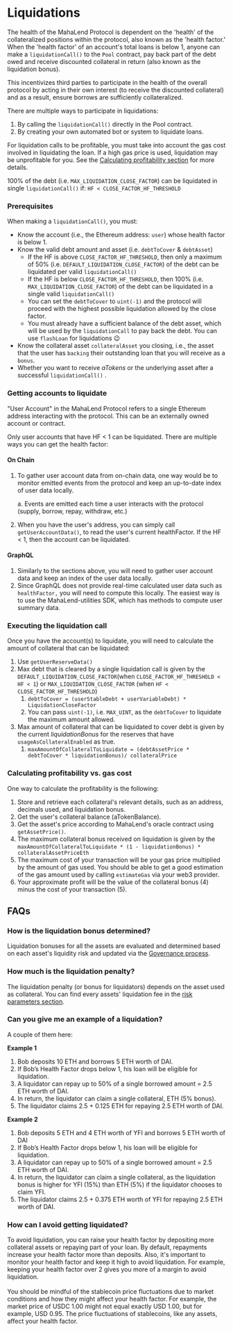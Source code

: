 # Liquidations

The health of the MahaLend Protocol is dependent on the 'health' of the collateralized positions within the protocol, also known as the 'health factor.' When the 'health factor' of an account's total loans is below 1, anyone can make a `liquidationCall()` to the `Pool` contract, pay back part of the debt owed and receive discounted collateral in return (also known as the liquidation bonus).

This incentivizes third parties to participate in the health of the overall protocol by acting in their own interest (to receive the discounted collateral) and as a result, ensure borrows are sufficiently collateralized.

There are multiple ways to participate in liquidations:

1. By calling the `liquidationCall()` directly in the Pool contract.
2. By creating your own automated bot or system to liquidate loans.

For liquidation calls to be profitable, you must take into account the gas cost involved in liquidating the loan. If a high gas price is used, liquidation may be unprofitable for you. See the [Calculating profitability section](liquidations.md#calculating-profitability-vs-gas-cost) for more details.&#x20;

100% of the debt (i.e. `MAX_LIQUIDATION_CLOSE_FACTOR`) can be liquidated in single `liquidationCall()` if: `HF < CLOSE_FACTOR_HF_THRESHOLD`

### Prerequisites <a href="#prerequisites" id="prerequisites"></a>

When making a `liquidationCall()`, you must:

* Know the account (i.e., the Ethereum address: `user`) whose health factor is below 1.
* Know the valid debt amount and asset (i.e. `debtToCover` & `debtAsset`)
  * If the HF is above `CLOSE_FACTOR_HF_THRESHOLD`, then only a maximum of 50% (i.e. `DEFAULT_LIQUIDATION_CLOSE_FACTOR`) of the debt can be liquidated per valid `liquidationCall()`
  * If the HF is below `CLOSE_FACTOR_HF_THRESHOLD`, then 100% (i.e. `MAX_LIQUIDATION_CLOSE_FACTOR`) of the debt can be liquidated in a single valid `liquidationCall()`
  * You can set the `debtToCover` to `uint(-1)` and the protocol will proceed with the highest possible liquidation allowed by the close factor.
  * You must already have a sufficient balance of the debt asset, which will be used by the `liquidationCall` to pay back the debt. You can use `flashLoan` for liquidations 😉
* Know the collateral asset `collateralAsset` you closing, i.e., the asset that the user has `backing` their outstanding loan that you will receive as a `bonus`.
* Whether you want to receive _aTokens_ or the underlying asset after a successful `liquidationCall()` .

### Getting accounts to liquidate <a href="#getting-accounts-to-liquidate" id="getting-accounts-to-liquidate"></a>

"User Account" in the MahaLend Protocol refers to a single Ethereum address interacting with the protocol. This can be an externally owned account or contract.&#x20;

Only user accounts that have HF < 1 can be liquidated. There are multiple ways you can get the health factor:

#### On Chain <a href="#on-chain" id="on-chain"></a>

1.  To gather user account data from on-chain data, one way would be to monitor emitted events from the protocol and keep an up-to-date index of user data locally.

    a. Events are emitted each time a user interacts with the protocol (supply, borrow, repay, withdraw, etc.)
2. When you have the user's address, you can simply call `getUserAccountData()`, to read the user's current healthFactor. If the HF < 1, then the account can be liquidated.

#### GraphQL <a href="#graphql" id="graphql"></a>

1. Similarly to the sections above, you will need to gather user account data and keep an index of the user data locally.
2. Since GraphQL does not provide real-time calculated user data such as `healthFactor,` you will need to compute this locally. The easiest way is to use the MahaLend-utilities SDK, which has methods to compute user summary data.

### Executing the liquidation call <a href="#executing-the-liquidation-call" id="executing-the-liquidation-call"></a>

Once you have the account(s) to liquidate, you will need to calculate the amount of collateral that can be liquidated:

1. Use `getUserReserveData()`​
2. Max debt that is cleared by a single liquidation call is given by the `DEFAULT_LIQUIDATION_CLOSE_FACTOR`(when `CLOSE_FACTOR_HF_THRESHOLD < HF < 1`) or `MAX_LIQUIDATION_CLOSE_FACTOR` (when `HF < CLOSE_FACTOR_HF_THRESHOLD`)
   1. `debtToCover = (userStableDebt + userVariableDebt) * LiquidationCloseFactor`
   2. You can pass `uint(-1)`, i.e. `MAX_UINT`, as the `debtToCover` to liquidate the maximum amount allowed.
3. Max amount of collateral that can be liquidated to cover debt is given by the current _liquidationBonus_ for the reserves that have `usageAsCollateralEnabled` as true.
   1. `maxAmountOfCollateralToLiquidate = (debtAssetPrice * debtToCover * liquidationBonus)/ collateralPrice`

### Calculating profitability vs. gas cost <a href="#calculating-profitability-vs-gas-cost" id="calculating-profitability-vs-gas-cost"></a>

One way to calculate the profitability is the following:

1. Store and retrieve each collateral's relevant details, such as an address, decimals used, and liquidation bonus.
2. Get the user's collateral balance (aTokenBalance).
3. Get the asset's price according to MahaLend's oracle contract using `getAssetPrice()`.
4. The maximum collateral bonus received on liquidation is given by the `maxAmountOfCollateralToLiquidate * (1 - liquidationBonus) * collateralAssetPriceEth`
5. The maximum cost of your transaction will be your gas price multiplied by the amount of gas used. You should be able to get a good estimation of the gas amount used by calling `estimateGas` via your web3 provider.
6. Your approximate profit will be the value of the collateral bonus (4) minus the cost of your transaction (5).

## FAQs

### How is the liquidation bonus determined? <a href="#how-is-liquidation-bonus-determined" id="how-is-liquidation-bonus-determined"></a>

Liquidation bonuses for all the assets are evaluated and determined based on each asset's liquidity risk and updated via the [Governance process](../overview/governance.md).

### How much is the liquidation penalty?

The liquidation penalty (or bonus for liquidators) depends on the asset used as collateral. You can find every assets' liquidation fee in the [risk parameters section](broken-reference).

### Can you give me an example of a liquidation?

A couple of them here:

**Example 1**&#x20;

1. Bob deposits 10 ETH and borrows 5 ETH worth of DAI.&#x20;
2. If Bob’s Health Factor drops below 1, his loan will be eligible for liquidation.&#x20;
3. A liquidator can repay up to 50% of a single borrowed amount = 2.5 ETH worth of DAI.&#x20;
4. In return, the liquidator can claim a single collateral, ETH (5% bonus). &#x20;
5. The liquidator claims 2.5 + 0.125 ETH for repaying 2.5 ETH worth of DAI.

**Example 2**&#x20;

1. Bob deposits 5 ETH and 4 ETH worth of YFI and borrows 5 ETH worth of DAI&#x20;
2. If Bob’s Health Factor drops below 1, his loan will be eligible for liquidation.&#x20;
3. A liquidator can repay up to 50% of a single borrowed amount = 2.5 ETH worth of DAI.&#x20;
4. In return, the liquidator can claim a single collateral, as the liquidation bonus is higher for YFI (15%) than ETH (5%) if the liquidator chooses to claim YFI. &#x20;
5. The liquidator claims 2.5 + 0.375 ETH worth of YFI for repaying 2.5 ETH worth of DAI.

### How can I avoid getting liquidated?

To avoid liquidation, you can raise your health factor by depositing more collateral assets or repaying part of your loan. By default, repayments increase your health factor more than deposits. Also, it's important to monitor your health factor and keep it high to avoid liquidation. For example, keeping your health factor over 2 gives you more of a margin to avoid liquidation.  \
\
You should be mindful of the stablecoin price fluctuations due to market conditions and how they might affect your health factor. For example, the market price of USDC 1.00 might not equal exactly USD 1.00, but for example, USD 0.95. The price fluctuations of stablecoins, like any assets, affect your health factor.
